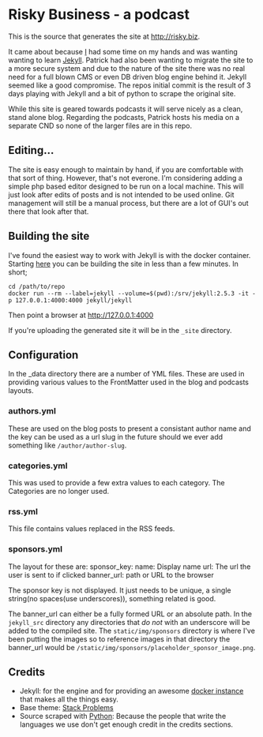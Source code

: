 # Risky Business - a podcast

This is the source that generates the site at http://risky.biz.

It came about because [I](https://github.com/Unifex) had some time on my hands and was wanting wanting to learn [Jekyll](https://jekyllrb.com/). Patrick had also been wanting to migrate the site to a more secure system and due to the nature of the site there was no real need for a full blown CMS or even DB driven blog engine behind it. Jekyll seemed like a good compromise. The repos initial commit is the result of 3 days playing with Jekyll and a bit of python to scrape the original site.

While this site is geared towards podcasts it will serve nicely as a clean, stand alone blog. Regarding the podcasts, Patrick hosts his media on a separate CND so none of the larger files are in this repo.

## Editing...

The site is easy enough to maintain by hand, if you are comfortable with that sort of thing. However, that's not everone. I'm considering adding a simple php based editor designed to be run on a local machine. This will just look after edits of posts and is not intended to be used online. Git management will still be a manual process, but there are a lot of GUI's out there that look after that.

## Building the site

I've found the easiest way to work with Jekyll is with the docker container. Starting [here](https://github.com/jekyll/docker/wiki/Usage:-Running) you can be building the site in less than a few minutes. In short;

    cd /path/to/repo
    docker run --rm --label=jekyll --volume=$(pwd):/srv/jekyll:2.5.3 -it -p 127.0.0.1:4000:4000 jekyll/jekyll

Then point a browser at http://127.0.0.1:4000

If you're uploading the generated site it will be in the `_site` directory.

## Configuration
In the \_data directory there are a number of YML files. These are used in providing various values to the FrontMatter used in the blog and podcasts layouts.

### authors.yml
These are used on the blog posts to present a consistant author name and the key can be used as a url slug in the future should we ever add something like ```/author/author-slug```.

### categories.yml
This was used to provide a few extra values to each category. The Categories are no longer used.

### rss.yml
This file contains values replaced in the RSS feeds.

### sponsors.yml
The layout for these are:
sponsor_key:
  name: Display name
  url: The url the user is sent to if clicked
  banner_url: path or URL to the browser

The sponsor key is not displayed. It just needs to be unique, a single string(no spaces(use underscores)), something related is good.

The banner_url can either be a fully formed URL or an absolute path. In the ```jekyll_src``` directory any directories that _do not_ with an underscore will be added to the compiled site. The ```static/img/sponsors``` directory is where I've been putting the images so to reference images in that directory the banner_url would be ```/static/img/sponsors/placeholder_sponsor_image.png```.

## Credits

* Jekyll: for the engine and for providing an awesome [docker instance](https://hub.docker.com/r/jekyll/jekyll/) that makes all the things easy.
* Base theme: [Stack Problems](http://jekyllthemes.org/themes/stack-problems/)
* Source scraped with [Python](https://www.python.org/): Because the people that write the languages we use don't get enough credit in the credits sections.
